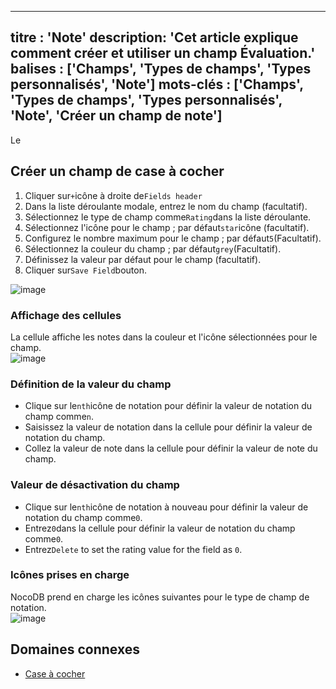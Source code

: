***

titre : 'Note'
description: 'Cet article explique comment créer et utiliser un champ Évaluation.'
balises : \['Champs', 'Types de champs', 'Types personnalisés', 'Note']
mots-clés : \['Champs', 'Types de champs', 'Types personnalisés', 'Note', 'Créer un champ de note']
---------------------------------------------------------------------------------------------------

Le

## Créer un champ de case à cocher

1. Cliquer sur`+`icône à droite de`Fields header`
2. Dans la liste déroulante modale, entrez le nom du champ (facultatif).
3. Sélectionnez le type de champ comme`Rating`dans la liste déroulante.
4. Sélectionnez l'icône pour le champ ; par défaut`star`icône (facultatif).
5. Configurez le nombre maximum pour le champ ; par défaut`5`(Facultatif).
6. Sélectionnez la couleur du champ ; par défaut`grey`(Facultatif).
7. Définissez la valeur par défaut pour le champ (facultatif).
8. Cliquer sur`Save Field`bouton.

![image](/img/v2/fields/types/rating.png)

### Affichage des cellules

La cellule affiche les notes dans la couleur et l'icône sélectionnées pour le champ.\
![image](/img/v2/fields/rating-cell.png)

### Définition de la valeur du champ

* Clique sur le`nth`icône de notation pour définir la valeur de notation du champ comme`n`.
* Saisissez la valeur de notation dans la cellule pour définir la valeur de notation du champ.
* Collez la valeur de note dans la cellule pour définir la valeur de note du champ.

### Valeur de désactivation du champ

* Clique sur le`nth`icône de notation à nouveau pour définir la valeur de notation du champ comme`0`.
* Entrez`0`dans la cellule pour définir la valeur de notation du champ comme`0`.
* Entrez`Delete` to set the rating value for the field as `0`.

### Icônes prises en charge

NocoDB prend en charge les icônes suivantes pour le type de champ de notation.\
![image](/img/v2/fields/rating-icon.png)

## Domaines connexes

* [Case à cocher](020.checkbox.md)
